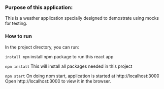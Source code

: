 ### Purpose of this application:

This is a weather application specially designed to demostrate using mocks for testing.


### How to run 
In the project directory, you can run:

``
install npm
``
install npm package to run this react app 

``
npm install
``
This will install all packages needed in this project

``
npm start
``
On doing npm start, application is started at http://localhost:3000
Open http://localhost:3000 to view it in the browser.

